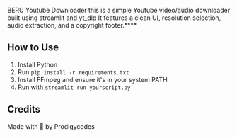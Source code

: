 BERU Youtube Downloader 
this is a simple Youtube video/audio downloader built using streamlit and yt_dlp
It features a clean UI, resolution selection, audio extraction, and a copyright footer.****

## How to Use
1. Install Python
2. Run `pip install -r requirements.txt`
3. Install FFmpeg and ensure it's in your system PATH
4. Run with `streamlit run yourscript.py`

## Credits
Made with 💙 by Prodigycodes
